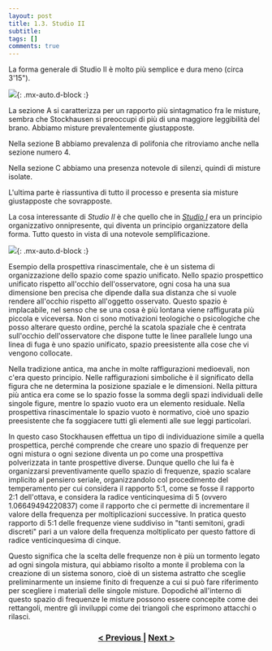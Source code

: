 ```yaml
---
layout: post
title: 1.3. Studio II
subtitle:
tags: []
comments: true
---
```

La forma generale di Studio II è molto più semplice e dura meno (circa 3'15").

![](https://velitch.github.io/velitch/assets/img/learn/analisi_composizioni_stockhausen/rappr_Studie_II.png){: .mx-auto.d-block :}

La sezione A si caratterizza per un rapporto più sintagmatico fra le misture, sembra che
Stockhausen si preoccupi di più di una maggiore leggibilità del brano. Abbiamo misture
prevalentemente giustapposte.

Nella sezione B abbiamo prevalenza di polifonia che ritroviamo anche nella sezione numero 4.

Nella sezione C abbiamo una presenza notevole di silenzi, quindi di misture isolate.

L'ultima parte è riassuntiva di tutto il processo e presenta sia misture giustapposte che sovrapposte.

La cosa interessante di _Studio II_ è che quello che in [_Studio I_](https://velitch.github.io/velitch/2021-11-02-01_02_studio_i/) era un principio organizzativo
onnipresente, qui diventa un principio organizzatore della forma. Tutto questo in vista di una
notevole semplificazione.

![](https://velitch.github.io/velitch/assets/img/learn/analisi_composizioni_stockhausen/studie_II_sheet.jpg){: .mx-auto.d-block :}

Esempio della prospettiva rinascimentale, che è un sistema di organizzazione dello spazio come
spazio unificato. Nello spazio prospettico unificato rispetto all'occhio dell'osservatore, ogni cosa ha
una sua dimensione ben precisa che dipende dalla sua distanza che si vuole rendere all'occhio
rispetto all'oggetto osservato. Questo spazio è implacabile, nel senso che se una cosa è più lontana
viene raffigurata più piccola e viceversa. Non ci sono motivazioni teologiche o psicologiche che
posso alterare questo ordine, perché la scatola spaziale che è centrata sull'occhio dell'osservatore
che dispone tutte le linee parallele lungo una linea di fuga è uno spazio unificato, spazio
preesistente alla cose che vi vengono collocate.

Nella tradizione antica, ma anche in molte raffigurazioni medioevali, non c'era questo principio.
Nelle raffigurazioni simboliche è il significato della figura che ne determina la posizione spaziale e
le dimensioni. Nella pittura più antica era come se lo spazio fosse la somma degli spazi individuali
delle singole figure, mentre lo spazio vuoto era un elemento residuale. Nella prospettiva
rinascimentale lo spazio vuoto è normativo, cioè uno spazio preesistente che fa soggiacere tutti gli
elementi alle sue leggi particolari.

In questo caso Stockhausen effettua un tipo di individuazione simile a quella prospettica, perché
comprende che creare uno spazio di frequenze per ogni mistura o ogni sezione diventa un po come
una prospettiva polverizzata in tante prospettive diverse. Dunque quello che lui fa è organizzarsi
preventivamente quello spazio di frequenze, spazio scalare implicito al pensiero seriale,
organizzandolo col procedimento del temperamento per cui considera il rapporto 5:1, come se fosse
il rapporto 2:1 dell'ottava, e considera la radice venticinquesima di 5 (ovvero 1.06649494220837)
come il rapporto che ci permette di incrementare il valore della frequenza per moltiplicazioni
successive. In pratica questo rapporto di 5:1 delle frequenze viene suddiviso in "tanti semitoni,
gradi discreti" pari a un valore della frequenza moltiplicato per questo fattore di radice
venticinquesima di cinque.

Questo significa che la scelta delle frequenze non è più un tormento legato ad ogni singola mistura,
qui abbiamo risolto a monte il problema con la creazione di un sistema sonoro, cioè di un sistema astratto che sceglie
preliminarmente un insieme finito di frequenze a cui si può fare riferimento per scegliere i materiali delle singole misture.
Dopodiché all'interno di questo spazio di frequenze le misture possono essere concepite come dei rettangoli,
mentre gli inviluppi come dei triangoli che esprimono attacchi o rilasci.


<h3 style="text-align:center">
<a href="https://velitch.github.io/velitch/2021-11-02-01_02_studio_i/">< Previous </a>
|
<a href="https://velitch.github.io/velitch/2021-11-02-01_04_i_tre_brani_a_confronto/">Next ></a>
</h3>
